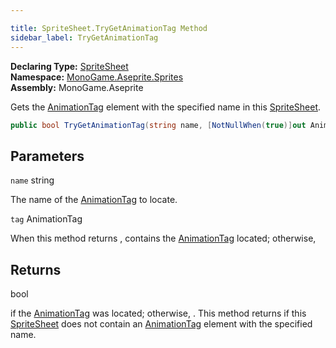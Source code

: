 ```yaml
---

title: SpriteSheet.TryGetAnimationTag Method
sidebar_label: TryGetAnimationTag
---
```

**Declaring Type:** [SpriteSheet](../)  
**Namespace:** [MonoGame.Aseprite.Sprites](../../)  
**Assembly:** MonoGame.Aseprite

Gets the [AnimationTag](../../AnimationTag/) element with the specified name in this [SpriteSheet](../).

```csharp
public bool TryGetAnimationTag(string name, [NotNullWhen(true)]out AnimationTag tag);
```

## Parameters

`name`  string

The name of the [AnimationTag](../../AnimationTag/) to locate.

`tag`  AnimationTag

When this method returns , contains the [AnimationTag](../../AnimationTag/) located; otherwise, 

## Returns

bool

 if the [AnimationTag](../../AnimationTag/) was located; otherwise, .                   This method returns  if this [SpriteSheet](../) does not contain an [AnimationTag](../../AnimationTag/) element with the specified name.


